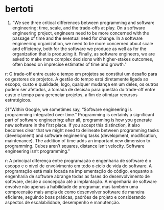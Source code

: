 # bertoti
1) "We see three critical differences between programming and software engineering: time, scale, and the trade-offs at play. On a software engineering project, engineers need to be more concerned with the passage of time and the eventual need for change. In a software engineering organization, we need to be more concerned about scale and efficiency, both for the software we produce as well as for the organization that is producing it. Finally, as software engineers, we are asked to make more complex decisions with higher-stakes outcomes, often based on imprecise estimates of time and growth."

r: O trade-off entre custo e tempo em projetos se constitui um desafio para os gestores de
projetos. A gestão do tempo está diretamente ligada ao escopo, custo e qualidade, logo, qualquer
mudança em um deles, os outros podem ser afetados, a tomada de decisão para questão do trade-off entre custo e tempo para gerenciar
projetos, a fim de otimizar recursos estratégicos.

2)"Within Google, we sometimes say, “Software engineering is programming integrated over time.” Programming  is certainly a significant part of software engineering: after all, programming is how you generate new software in the first place. If you accept this distinction, it also becomes clear that we might need to delineate between programming tasks (development) and software engineering tasks (development, modification, maintenance). The addition of time adds an important new dimension to programming. Cubes aren’t squares, distance isn’t velocity. Software engineering isn’t programming."

r: A principal diferença entre programação e engenharia de software é o escopo e o nível de envolvimento em todo o ciclo de vida do software. A programação está mais focada na implementação do código, enquanto a engenharia de software abrange todas as fases do desenvolvimento de software, desde a concepção até a implantação. A engenharia de software envolve não apenas a habilidade de programar, mas também uma compreensão mais ampla de como desenvolver software de maneira eficiente, seguindo boas práticas, padrões de projeto e considerando aspectos de escalabilidade, desempenho e manutenção.

